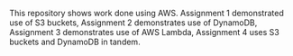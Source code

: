 This repository shows work done using AWS. Assignment 1 demonstrated use of S3 buckets, Assignment 2 demonstrates use of DynamoDB, Assignment 3 demonstrates use of AWS Lambda, Assignment 4 uses S3 buckets and DynamoDB in tandem.
